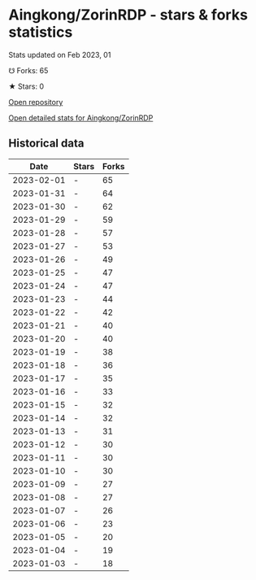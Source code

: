 # Aingkong/ZorinRDP - stars & forks statistics

Stats updated on Feb 2023, 01

☋ Forks: 65

★ Stars: 0

[Open repository](https://github.com/Aingkong/ZorinRDP)

[Open detailed stats for Aingkong/ZorinRDP](https://reviewgithub.com/rep/Aingkong/ZorinRDP)

## Historical data
| Date | Stars | Forks |
|------|-------|-------|
| 2023-02-01 | - | 65 | 
| 2023-01-31 | - | 64 | 
| 2023-01-30 | - | 62 | 
| 2023-01-29 | - | 59 | 
| 2023-01-28 | - | 57 | 
| 2023-01-27 | - | 53 | 
| 2023-01-26 | - | 49 | 
| 2023-01-25 | - | 47 | 
| 2023-01-24 | - | 47 | 
| 2023-01-23 | - | 44 | 
| 2023-01-22 | - | 42 | 
| 2023-01-21 | - | 40 | 
| 2023-01-20 | - | 40 | 
| 2023-01-19 | - | 38 | 
| 2023-01-18 | - | 36 | 
| 2023-01-17 | - | 35 | 
| 2023-01-16 | - | 33 | 
| 2023-01-15 | - | 32 | 
| 2023-01-14 | - | 32 | 
| 2023-01-13 | - | 31 | 
| 2023-01-12 | - | 30 | 
| 2023-01-11 | - | 30 | 
| 2023-01-10 | - | 30 | 
| 2023-01-09 | - | 27 | 
| 2023-01-08 | - | 27 | 
| 2023-01-07 | - | 26 | 
| 2023-01-06 | - | 23 | 
| 2023-01-05 | - | 20 | 
| 2023-01-04 | - | 19 | 
| 2023-01-03 | - | 18 | 

